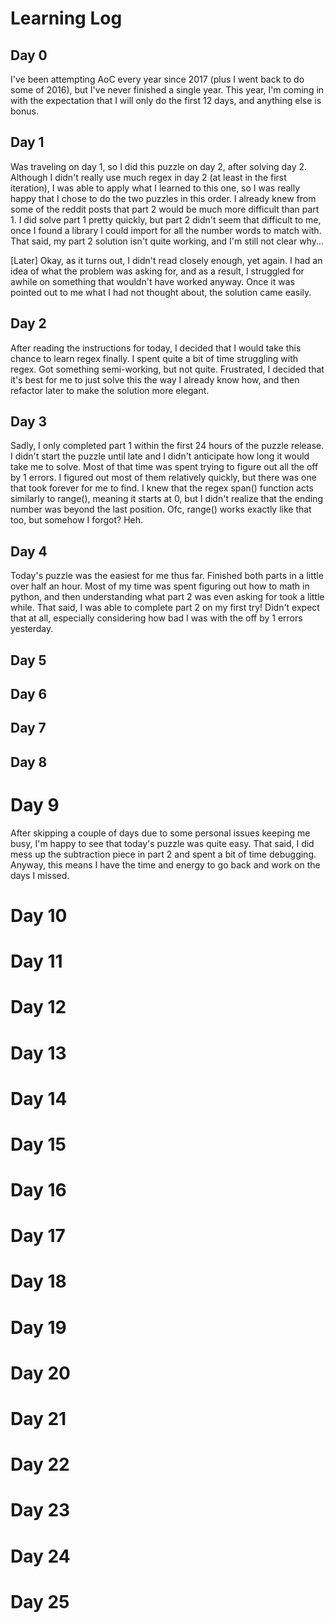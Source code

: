 # Learning Log

## Day 0

I've been attempting AoC every year since 2017 (plus I went back to do some of 2016), but I've never finished a single
year. This year, I'm coming in with the expectation that I will only do the first 12 days, and anything else is bonus.

## Day 1

Was traveling on day 1, so I did this puzzle on day 2, after solving day 2. Although I didn't really use much regex in
day 2 (at least in the first iteration), I was able to apply what I learned to this one, so I was really happy that
I chose to do the two puzzles in this order. I already knew from some of the reddit posts that part 2 would be much
more difficult than part 1. I did solve part 1 pretty quickly, but part 2 didn't seem that difficult to me, once I found
a library I could import for all the number words to match with. That said, my part 2 solution isn't quite working, and
I'm still not clear why...

[Later]
Okay, as it turns out, I didn't read closely enough, yet again. I had an idea of what the problem was asking for,
and as a result, I struggled for awhile on something that wouldn't have worked anyway. Once it was pointed out to me
what I had not thought about, the solution came easily.

## Day 2

After reading the instructions for today, I decided that I would take this chance to learn regex finally. I spent quite
a bit of time struggling with regex. Got something semi-working, but not quite. Frustrated, I decided that it's best for
me to just solve this the way I already know how, and then refactor later to make the solution more elegant.

## Day 3

Sadly, I only completed part 1 within the first 24 hours of the puzzle release. I didn't start the puzzle until late
and I didn't anticipate how long it would take me to solve. Most of that time was spent trying to figure out all the
off by 1 errors. I figured out most of them relatively quickly, but there was one that took forever for me to find.
I knew that the regex span() function acts similarly to range(), meaning it starts at 0, but I didn't realize that the
ending number was beyond the last position. Ofc, range() works exactly like that too, but somehow I forgot? Heh.

## Day 4

Today's puzzle was the easiest for me thus far. Finished both parts in a little over half an hour. Most of my time was
spent figuring out how to math in python, and then understanding what part 2 was even asking for took a little while.
That said, I was able to complete part 2 on my first try! Didn't expect that at all, especially considering how bad
I was with the off by 1 errors yesterday.

## Day 5


## Day 6



## Day 7



## Day 8



# Day 9

After skipping a couple of days due to some personal issues keeping me busy, I'm happy to see that today's puzzle was
quite easy. That said, I did mess up the subtraction piece in part 2 and spent a bit of time debugging. Anyway, this
means I have the time and energy to go back and work on the days I missed.

# Day 10



# Day 11



# Day 12



# Day 13

# Day 14

# Day 15

# Day 16

# Day 17

# Day 18

# Day 19

# Day 20

# Day 21

# Day 22

# Day 23

# Day 24



# Day 25



